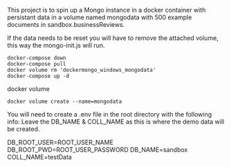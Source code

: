 This project is to spin up a Mongo instance in a docker container with persistant data in a volume named mongodata with 500 example documents in sandbox.businessReviews.


If the data needs to be reset you will have to remove the attached volume, this way the mongo-init.js will run.
```docker
docker-compose down
docker-compose pull
docker volume rm 'dockermongo_windows_mongodata'
docker-compose up -d
```
docker volume
``` docker
docker volume create --name=mongodata
```

You will need to create a .env file in the root directory with the following info:
Leave the DB_NAME & COLL_NAME as this is where the demo data will be created.

DB_ROOT_USER=ROOT_USER_NAME
DB_ROOT_PWD=ROOT_USER_PASSWORD
DB_NAME=sandbox
COLL_NAME=testData